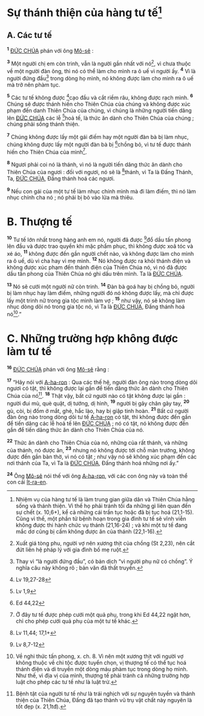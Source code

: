 # Sự thánh thiện của hàng tư tế[^1-2cc157a3-63fe-4bb9-8568-bfb0b7b7ef00]

## A. Các tư tế

<sup><b>1</b></sup> [ĐỨC CHÚA]() phán với ông [Mô-sê]() :

<sup><b>3</b></sup> Một người chị em còn trinh, vẫn là người gần nhất với nó[^2-2cc157a3-63fe-4bb9-8568-bfb0b7b7ef00], vì chưa thuộc về một người đàn ông, thì nó có thể làm cho mình ra ô uế vì người ấy. <sup><b>4</b></sup> Vì là người đứng đầu[^3-2cc157a3-63fe-4bb9-8568-bfb0b7b7ef00] trong dòng họ mình, nó không được làm cho mình ra ô uế mà trở nên phàm tục.

<sup><b>5</b></sup> Các tư tế không được [^2@-2cc157a3-63fe-4bb9-8568-bfb0b7b7ef00]cạo đầu và cắt riềm râu, không được rạch mình. <sup><b>6</b></sup> Chúng sẽ được thánh hiến cho Thiên Chúa của chúng và không được xúc phạm đến danh Thiên Chúa của chúng, vì chúng là những người tiến dâng lên [ĐỨC CHÚA]() các lễ [^3@-2cc157a3-63fe-4bb9-8568-bfb0b7b7ef00]hoả tế, là thức ăn dành cho Thiên Chúa của chúng ; chúng phải sống thánh thiện.

<sup><b>7</b></sup> Chúng không được lấy một gái điếm hay một người đàn bà bị làm nhục, chúng không được lấy một người đàn bà bị [^4@-2cc157a3-63fe-4bb9-8568-bfb0b7b7ef00]chồng bỏ, vì tư tế được thánh hiến cho Thiên Chúa của mình[^4-2cc157a3-63fe-4bb9-8568-bfb0b7b7ef00].

<sup><b>8</b></sup> Ngươi phải coi nó là thánh, vì nó là người tiến dâng thức ăn dành cho Thiên Chúa của ngươi : đối với ngươi, nó sẽ là [^5@-2cc157a3-63fe-4bb9-8568-bfb0b7b7ef00]thánh, vì Ta là Đấng Thánh, Ta, [ĐỨC CHÚA](), Đấng thánh hoá các ngươi.

<sup><b>9</b></sup> Nếu con gái của một tư tế làm nhục chính mình mà đi làm điếm, thì nó làm nhục chính cha nó ; nó phải bị bỏ vào lửa mà thiêu.

# B. Thượng tế

<sup><b>10</b></sup> Tư tế lớn nhất trong hàng anh em nó, người đã được [^6@-2cc157a3-63fe-4bb9-8568-bfb0b7b7ef00]đổ dầu tấn phong lên đầu và được trao quyền khi mặc phẩm phục, thì không được xoã tóc và xé áo, <sup><b>11</b></sup> không được đến gần người chết nào, và không được làm cho mình ra ô uế, dù vì cha hay vì mẹ mình. <sup><b>12</b></sup> Nó không được ra khỏi thánh điện và không được xúc phạm đến thánh điện của Thiên Chúa nó, vì nó đã được dầu tấn phong của Thiên Chúa nó ghi dấu trên mình. Ta là [ĐỨC CHÚA]().

<sup><b>13</b></sup> Nó sẽ cưới một người nữ còn trinh. <sup><b>14</b></sup> Đàn bà goá hay bị chồng bỏ, người bị làm nhục hay làm điếm, những người đó nó không được lấy, mà chỉ được lấy một trinh nữ trong gia tộc mình làm vợ ; <sup><b>15</b></sup> như vậy, nó sẽ không làm nhục dòng dõi nó trong gia tộc nó, vì Ta là [ĐỨC CHÚA](), Đấng thánh hoá nó[^5-2cc157a3-63fe-4bb9-8568-bfb0b7b7ef00].”

# C. Những trường hợp không được làm tư tế

<sup><b>16</b></sup> [ĐỨC CHÚA]() phán với ông [Mô-sê]() rằng :

<sup><b>17</b></sup> “Hãy nói với [A-ha-ron]() : Qua các thế hệ, người đàn ông nào trong dòng dõi ngươi có tật, thì không được lại gần để tiến dâng thức ăn dành cho Thiên Chúa của nó[^6-2cc157a3-63fe-4bb9-8568-bfb0b7b7ef00]. <sup><b>18</b></sup> Thật vậy, bất cứ người nào có tật không được lại gần : người đui mù, què quặt, dị tướng, dị hình, <sup><b>19</b></sup> người bị gãy chân gãy tay, <sup><b>20</b></sup> gù, còi, bị đốm ở mắt, ghẻ, hắc lào, hay bị giập tinh hoàn. <sup><b>21</b></sup> Bất cứ người đàn ông nào trong dòng dõi tư tế [A-ha-ron]() có tật, thì không được đến gần để tiến dâng các lễ hoả tế lên [ĐỨC CHÚA]() ; nó có tật, nó không được đến gần để tiến dâng thức ăn dành cho Thiên Chúa của nó.

<sup><b>22</b></sup> Thức ăn dành cho Thiên Chúa của nó, những của rất thánh, và những của thánh, nó được ăn, <sup><b>23</b></sup> nhưng nó không được tới chỗ màn trướng, không được đến gần bàn thờ, vì nó có tật ; như vậy nó sẽ không xúc phạm đến các nơi thánh của Ta, vì Ta là [ĐỨC CHÚA](), Đấng thánh hoá những nơi ấy.”

<sup><b>24</b></sup> Ông [Mô-sê]() nói thế với ông [A-ha-ron](), với các con ông này và toàn thể con cái [Ít-ra-en]().

[^1-2cc157a3-63fe-4bb9-8568-bfb0b7b7ef00]: Nhiệm vụ của hàng tư tế là làm trung gian giữa dân và Thiên Chúa hằng sống và thánh thiện. Vì thế họ phải tránh tối đa những gì liên quan đến sự chết (x. 10,6+), kể cả những cái trần tục hoặc đã bị tục hoá (21,1-15). Cũng vì thế, một phần tử bệnh hoạn trong gia đình tư tế sẽ vĩnh viễn không được thi hành chức vụ thánh (21,16-24) ; và khi một tư tế đang mắc dơ cũng bị cấm không được ăn của thánh (22,1-16).

[^2-2cc157a3-63fe-4bb9-8568-bfb0b7b7ef00]: Xuất giá tòng phu, người vợ nên xương thịt của chồng (St 2,23), nên cắt đứt liên hệ pháp lý với gia đình bố mẹ ruột.

[^3-2cc157a3-63fe-4bb9-8568-bfb0b7b7ef00]: Thay vì “là người đứng đầu”, có bản dịch “vì người phụ nữ có chồng”. Ý nghĩa câu này không rõ ; bản văn đã thất truyền.

[^4-2cc157a3-63fe-4bb9-8568-bfb0b7b7ef00]: Ở đây tư tế được phép cưới một quả phụ, trong khi Ed 44,22 ngặt hơn, chỉ cho phép cưới quả phụ của một tư tế khác.

[^5-2cc157a3-63fe-4bb9-8568-bfb0b7b7ef00]: Về nghi thức tấn phong, x. ch. 8. Vì nên một xương thịt với người vợ không thuộc về chi tộc được tuyển chọn, vị thượng tế có thể tục hoá thánh điện và di truyền một dòng máu phàm tục trong dòng họ mình. Như thế, vì địa vị của mình, thượng tế phải tránh cả những trường hợp luật cho phép các tư tế như là luật trừ.

[^6-2cc157a3-63fe-4bb9-8568-bfb0b7b7ef00]: Bệnh tật của người tư tế như là trái nghịch với sự nguyên tuyền và thánh thiện của Thiên Chúa, Đấng đã tạo thành vũ trụ vật chất này nguyên là tốt đẹp (x. 21,1tđ).

[^2@-2cc157a3-63fe-4bb9-8568-bfb0b7b7ef00]: Lv 19,27-28

[^3@-2cc157a3-63fe-4bb9-8568-bfb0b7b7ef00]: Lv 1,9

[^4@-2cc157a3-63fe-4bb9-8568-bfb0b7b7ef00]: Ed 44,22

[^5@-2cc157a3-63fe-4bb9-8568-bfb0b7b7ef00]: Lv 11,44; 17,1+

[^6@-2cc157a3-63fe-4bb9-8568-bfb0b7b7ef00]: Lv 8,7-12
